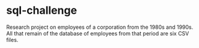 # sql-challenge
Research project on employees of a corporation from the 1980s and 1990s. All that remain of the database of employees from that period are six CSV files.
